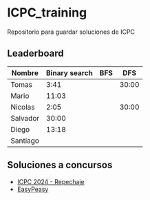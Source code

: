 # ICPC_training

Repositorio para guardar soluciones de ICPC

## Leaderboard

| Nombre | Binary search | BFS | DFS |
|--- | --- | --- | --- |
| Tomas | 3:41 | | 30:00 |  
| Mario | 11:03 | | |
| Nicolas | 2:05 | | 30:00 | 
| Salvador | 30:00 | | | 
| Diego | 13:18 | | |
| Santiago | | | |

## Soluciones a concursos

- [ICPC 2024 - Repechaje](./ICPC_2024/Readme.md)
- [EasyPeasy](./EasyPeasy/Readme.md)

